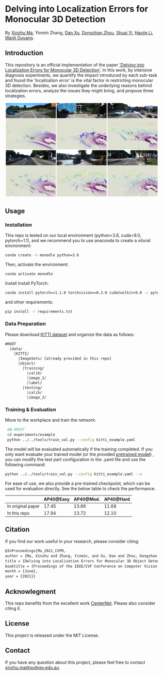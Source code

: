 # Delving into Localization Errors for Monocular 3D Detection

By [Xinzhu Ma](https://scholar.google.com/citations?user=8PuKa_8AAAAJ), Yinmin Zhang, [Dan Xu](https://www.danxurgb.net/), [Dongzhan Zhou](https://scholar.google.com/citations?user=Ox6SxpoAAAAJ), [Shuai Yi](https://scholar.google.com/citations?user=afbbNmwAAAAJ), [Haojie Li](https://scholar.google.com/citations?user=pMnlgVMAAAAJ), [Wanli Ouyang](https://wlouyang.github.io/).


## Introduction

This repository is an official implementation of the paper ['Delving into Localization Errors for Monocular 3D Detection'](https://arxiv.org/abs/2103.16237). In this work, by intensive diagnosis experiments, we quantify the impact introduced by each sub-task and found the ‘localization error’ is the vital factor in restricting monocular 3D detection. Besides, we also investigate the underlying reasons behind localization errors, analyze the issues they might bring, and propose three strategies. 

<img src="resources/example.jpg" alt="vis" style="zoom:50%;" />




## Usage

### Installation
This repo is tested on our local environment (python=3.6, cuda=9.0, pytorch=1.1), and we recommend you to use anaconda to create a vitural environment:

```bash
conda create -n monodle python=3.6
```
Then, activate the environment:
```bash
conda activate monodle
```

Install  Install PyTorch:

```bash
conda install pytorch==1.1.0 torchvision==0.3.0 cudatoolkit=9.0 -c pytorch
```

and other  requirements:
```bash
pip install -r requirements.txt
```

### Data Preparation
Please download [KITTI dataset](http://www.cvlibs.net/datasets/kitti/eval_object.php?obj_benchmark=3d) and organize the data as follows:

```
#ROOT
  |data/
    |KITTI/
      |ImageSets/ [already provided in this repo]
      |object/			
        |training/
          |calib/
          |image_2/
          |label/
        |testing/
          |calib/
          |image_2/
```

### Training & Evaluation

Move to the workplace and train the network:

```sh
 cd #ROOT
 cd experiments/example
 python ../../tools/train_val.py --config kitti_example.yaml
```
The model will be evaluated automatically if the training completed. If you only want evaluate your trained model (or the provided [pretrained model](https://drive.google.com/file/d/1jaGdvu_XFn5woX0eJ5I2R6wIcBLVMJV6/view?usp=sharing)) , you can modify the test part configuration in the .yaml file and use the following command:

```sh
python ../../tools/train_val.py --config kitti_example.yaml --e
```

For ease of use, we also provide a pre-trained checkpoint, which can be used for evaluation directly. See the below table to check the performance.

|                   | AP40@Easy | AP40@Mod. | AP40@Hard |
| ----------------- | --------- | --------- | --------- |
| In original paper | 17.45     | 13.66     | 11.68     |
| In this repo      | 17.94     | 13.72     | 12.10     |

## Citation

If you find our work useful in your research, please consider citing:

```latex
@InProceedings{Ma_2021_CVPR,
author = {Ma, Xinzhu and Zhang, Yinmin, and Xu, Dan and Zhou, Dongzhan and Yi, Shuai and Li, Haojie and Ouyang, Wanli},
title = {Delving into Localization Errors for Monocular 3D Object Detection},
booktitle = {Proceedings of the IEEE/CVF Conference on Computer Vision and Pattern Recognition (CVPR)},
month = {June},
year = {2021}}
```

## Acknowlegment

This repo benefits from the excellent work [CenterNet](https://github.com/xingyizhou/CenterNet). Please also consider citing it.

## License

This project is released under the MIT License.

## Contact

If you have any question about this project, please feel free to contact xinzhu.ma@sydney.edu.au.
